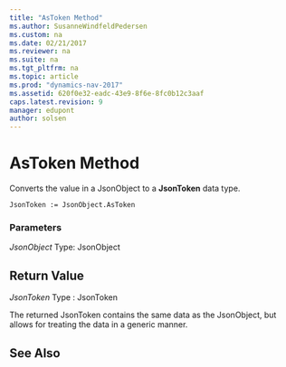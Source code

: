 ```yaml
---
title: "AsToken Method"
ms.author: SusanneWindfeldPedersen
ms.custom: na
ms.date: 02/21/2017
ms.reviewer: na
ms.suite: na
ms.tgt_pltfrm: na
ms.topic: article
ms.prod: "dynamics-nav-2017"
ms.assetid: 620f0e32-eadc-43e9-8f6e-8fc0b12c3aaf
caps.latest.revision: 9
manager: edupont
author: solsen
---
```


# AsToken Method

Converts the value in a JsonObject to a **JsonToken** data type.

```
JsonToken := JsonObject.AsToken
```

### Parameters
*JsonObject*
Type: JsonObject

## Return Value
*JsonToken*
Type : JsonToken

The returned JsonToken contains the same data as the JsonObject, but allows for treating the data in a generic manner.

## See Also
